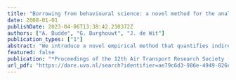```yaml
---
title: "Borrowing from behavioural science: a novel method for the analysis of indirect temporal connectivity at airport hubs"
date: 2008-01-01
publishDate: 2023-04-06T13:38:42.210372Z
authors: ["A. Budde", "G. Burghouwt", "J. de Wit"]
publication_types: ["1"]
abstract: "We introduce a novel empirical method that quantifies indirect temporal connectivity at airport hubs and overcomes certain limitations of existing methodology. Employing a pattern recognition algorithm, originally developed for behavioural research, we analysed schedules at Frankfurt and London Stansted airports in 2007. By employing our model in a comparative analysis, we demonstrate schedule coordination effects."
featured: false
publication: "*Proceedings of the 12th Air Transport Research Society (ATRS) World Conference*"
url_pdf: "https://dare.uva.nl/search?identifier=ae79c6d3-986e-4949-826e-e8a873c5d399"
---
```


